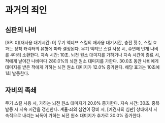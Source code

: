# 과거의 죄인

## 심판의 나비

[SP: 0][재사용 대기시간: 0] 무기 액티브 스킬의 재사용 대기시간, 충전 횟수, 스킬 효과는 장착 캐릭터의 유형에 따라 결정된다.
무기 액티브 스킬 사용 시, 주변에 번개 나비를 4마리 소환한다. 지속 시간: 10초. 뇌전 원소 대미지를 가하거나 지속 시간이 종료 시, 적에게 날아간 나비마다 280.0%의 뇌전 원소 대미지를 가한다. 30.0초 동안 나비에게 대미지를 받은 적에게 가하는 뇌전 원소 대미지가 12.0% 증가한다. 해당 효과는 10초에 1회 발동한다.

## 자비의 족쇄

무기 스킬 사용 시, 가하는 뇌전 원소 대미지가 20.0% 증가한다. 지속 시간: 30초. 중복 발동 시 지속 시간을 갱신한다.
계율·죄의 심연이 장비 시, [예견자의 심판] 상태에서 지속적으로 내리는 뇌폭이 가하는 뇌전 원소 대미지가 추가로 30.0% 증가한다.
